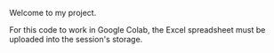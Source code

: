 Welcome to my project.

For this code to work in Google Colab, the Excel spreadsheet must be uploaded into the session's storage.
